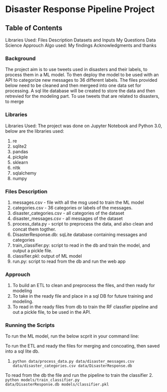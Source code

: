 # Disaster Response Pipeline Project

<h2>Table of Contents</h2>
Libraries Used: Files Description Datasets and Inputs My Questions Data Science Approuch Algo used: My findings Acknowledgments and thanks

<h3>Background</h3>
The project aim is to use tweets used in disasters and their labels, to process them in a ML model. To then deploy the model to be used with an API to categorize new messages to 36 different labels.
The files provided below need to be cleaned and then mergeed into one data set for processing. A sql lite database will be created to store the data and then retrevied for the modeling part. 
To use tweets that are related to disasters, to merge

<h3> Libraries</h3>
Libraries Used: The project was done on Jupyter Notebook and Python 3.0, below are the libraries used:

1. re
2. sqlite2
3. pandas
4. pickple
5. sklearn
6. nltk
7. sqlalchemy
8. numpy

<h3>Files Description</h3>
<ol>
<li>messages.csv - file with all the msg used to train the ML model</li>
<li> categories.csv - 36 categories or labels of the messages.</li>
<li> disaster_categories.csv - all categories of the dataset</li>
<li> disaster_messages.csv - all messages of the dataset</li>
<li> process_data.py - script to preprocess the data, and also clean and concat them togther.</li>
<li> DisasterResponse.db: sqLite database containing messages and categories</li>
<li> train_classifier.py: script to read in the db and train the model, and output a pickle file.</li>
<li> classifier.pkl: output of ML model</li>
<li> run.py: script to read from the db and run the web app</li>
  </ol>

<h3>Approuch</h3>
<ol>
<li> To build an ETL to clean and preprocess the files, and then ready for modeling</li>
<li> To take in the ready file and place in a sql DB for future training and modeling.</li>
<li> To read in the ready files from db to train the RF classfier pipeline and out a pickle file, to be used in the API.</li>
  </ol>

<h3> Running the Scripts</h3>
To run the ML model, run the below scprit in your command line:

To run the ETL and ready the files for merging and concoating, then saved into a sql lite db.
1. <code>python data/process_data.py data/disaster_messages.csv data/disaster_categories.csv data/DisasterResponse.db</code>

To read from the db the file and run the pipeline to train the classifier
2. <code>python models/train_classifier.py data/DisasterResponse.db models/classifier.pkl </code>



